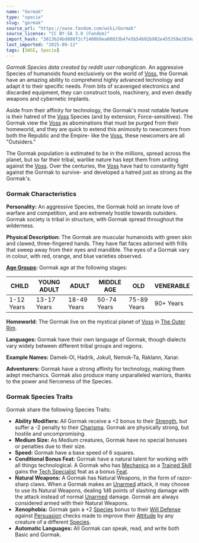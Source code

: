 ```yaml
---
name: "Gormak"
type: "specie"
slug: "gormak"
source_url: "https://swse.fandom.com/wiki/Gormak"
source_license: "CC BY-SA 3.0 (Fandom)"
import_hash: "3813b24bd888f2cf1400b9ea80833b47e5b54b92b982e455358e2034a69ba0d3"
last_imported: "2025-09-12"
tags: [SWSE, Specie]
---
```

*Gormak Species data created by reddit user robanglican.*
An aggressive Species of humanoids found exclusively on the world of [Voss](https://swse.fandom.com/wiki/Voss_(Planet)), the Gormak have an amazing ability to comprehend highly advanced technology and adapt it to their specific needs. From bits of scavenged electronics and discarded equipment, they can construct tools, machinery, and even deadly weapons and cybernetic implants.

Aside from their affinity for technology, the Gormak's most notable feature is their hatred of the [Voss](https://swse.fandom.com/wiki/Voss) Species (and by extension, Force-sensitives). The Gormak view the [Voss](https://swse.fandom.com/wiki/Voss) as abominations that must be purged from their homeworld, and they are quick to extend this animosity to newcomers from both the Republic and the Empire- like the [Voss](https://swse.fandom.com/wiki/Voss), these newcomers are all "Outsiders."

The Gormak population is estimated to be in the millions, spread across the planet, but so far their tribal, warlike nature has kept them from uniting against the [Voss](https://swse.fandom.com/wiki/Voss). Over the centuries, the [Voss](https://swse.fandom.com/wiki/Voss) have had to constantly fight against the Gormak to survive- and developed a hatred just as strong as the Gormak's.
### Gormak Characteristics
**Personality:** An aggressive Species, the Gormak hold an innate love of warfare and competition, and are extremely hostile towards outsiders. Gormak society is tribal in structure, with Gormak spread throughout the wilderness.

**Physical Description:** The Gormak are muscular humanoids with green skin and clawed, three-fingered hands. They have flat faces adorned with frills that sweep away from their eyes and mandible. The eyes of a Gormak vary in colour, with red, orange, and blue varieties observed.

**[Age Groups](https://swse.fandom.com/wiki/Age_Groups):** Gormak age at the following stages:

| CHILD | YOUNG ADULT | ADULT | MIDDLE AGE | OLD | VENERABLE |
| --- | --- | --- | --- | --- | --- |
| 1-12 Years | 13-17 Years | 18-49 Years | 50-74 Years | 75-89 Years | 90+ Years |

**Homeworld:** The Gormak live on the mystical planet of [Voss](https://swse.fandom.com/wiki/Voss_(Planet)) in [The Outer Rim](https://swse.fandom.com/wiki/The_Outer_Rim).

**Languages:** Gormak have their own language of Gormak, though dialects vary widely between different tribal groups and regions.

**Example Names:** Damek-Ol, Hadrik, Jokull, Nemok-Ta, Raklann, Xanar.

**Adventurers:** Gormak have a strong affinity for technology, making them adept mechanics. Gormak also produce many unparalleled warriors, thanks to the power and fierceness of the Species.
### Gormak Species Traits
Gormak share the following Species Traits:
- **Ability Modifiers:** All Gormak receive a +2 bonus to their [Strength](https://swse.fandom.com/wiki/Strength), but suffer a -2 penalty to their [Charisma](https://swse.fandom.com/wiki/Charisma). Gormak are physically strong, but hostile and uncompromising.
- **Medium Size:** As Medium creatures, Gormak have no special bonuses or penalties due to their size.
- **Speed:** Gormak have a base speed of 6 squares.
- **Conditional Bonus Feat:** Gormak have a natural talent for working with all things technological. A Gormak who has [Mechanics](https://swse.fandom.com/wiki/Mechanics) as a [Trained Skill](https://swse.fandom.com/wiki/Trained_Skill) gains the [Tech Specialist](https://swse.fandom.com/wiki/Tech_Specialist) feat as a bonus [Feat](https://swse.fandom.com/wiki/Feat).
- **Natural Weapons:** A Gormak has Natural Weapons, in the form of razor-sharp claws. When a Gormak makes an [Unarmed](https://swse.fandom.com/wiki/Unarmed) attack, it may choose to use its Natural Weapons, dealing 1d6 points of slashing damage with the attack instead of normal [Unarmed](https://swse.fandom.com/wiki/Unarmed) damage. Gormak are always considered armed with their Natural Weapons.
- **Xenophobia:** Gormak gain a +2 [Species](https://swse.fandom.com/wiki/Species) bonus to their [Will Defense](https://swse.fandom.com/wiki/Will_Defense) against [Persuasion](https://swse.fandom.com/wiki/Persuasion) checks made to improve their [Attitude](https://swse.fandom.com/wiki/Attitude) by any creature of a different [Species](https://swse.fandom.com/wiki/Species).
- **Automatic Languages:** All Gormak can speak, read, and write both Basic and Gormak.